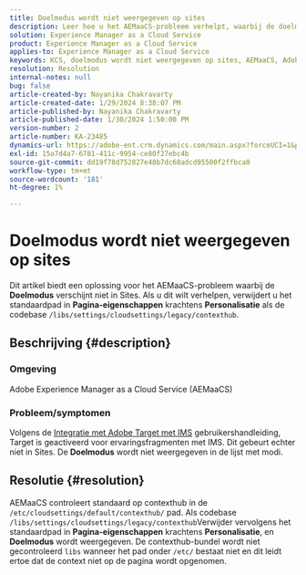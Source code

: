 ```yaml
---
title: Doelmodus wordt niet weergegeven op sites
description: Leer hoe u het AEMaaCS-probleem verhelpt, waarbij de doelmodus niet op sites wordt weergegeven.
solution: Experience Manager as a Cloud Service
product: Experience Manager as a Cloud Service
applies-to: Experience Manager as a Cloud Service
keywords: KCS, doelmodus wordt niet weergegeven op sites, AEMaaCS, Adobe Experience Manager als cloudservice
resolution: Resolution
internal-notes: null
bug: false
article-created-by: Nayanika Chakravarty
article-created-date: 1/29/2024 8:38:07 PM
article-published-by: Nayanika Chakravarty
article-published-date: 1/30/2024 1:50:00 PM
version-number: 2
article-number: KA-23485
dynamics-url: https://adobe-ent.crm.dynamics.com/main.aspx?forceUCI=1&pagetype=entityrecord&etn=knowledgearticle&id=1b33174b-e6be-ee11-9079-6045bd006149
exl-id: 15a7d4a7-6781-411c-9954-ce80f27ebc4b
source-git-commit: dd19f78d752827e48b7dc68adcd95500f2ffbca0
workflow-type: tm+mt
source-wordcount: '181'
ht-degree: 1%

---
```


# Doelmodus wordt niet weergegeven op sites


Dit artikel biedt een oplossing voor het AEMaaCS-probleem waarbij de <b>Doelmodus</b> verschijnt niet in Sites. Als u dit wilt verhelpen, verwijdert u het standaardpad in <b>Pagina-eigenschappen</b> krachtens <b>Personalisatie</b> als de codebase `/libs/settings/cloudsettings/legacy/contexthub`.

## Beschrijving {#description}


### Omgeving

Adobe Experience Manager as a Cloud Service (AEMaaCS)

### Probleem/symptomen

Volgens de [Integratie met Adobe Target met IMS](https://experienceleague.adobe.com/docs/experience-manager-65/content/sites/administering/integration/integration-target-ims.html) gebruikershandleiding, Target is geactiveerd voor ervaringsfragmenten met IMS. Dit gebeurt echter niet in Sites. De <b>Doelmodus</b> wordt niet weergegeven in de lijst met modi.


## Resolutie {#resolution}


AEMaaCS controleert standaard op contexthub in de `/etc/cloudsettings/default/contexthub/` pad. Als codebase `/libs/settings/cloudsettings/legacy/contexthub`Verwijder vervolgens het standaardpad in <b>Pagina-eigenschappen</b> krachtens <b>Personalisatie</b>, en <b>Doelmodus</b> wordt weergegeven. De contexthub-bundel wordt niet gecontroleerd `libs` wanneer het pad onder `/etc/` bestaat niet en dit leidt ertoe dat de context niet op de pagina wordt opgenomen.
